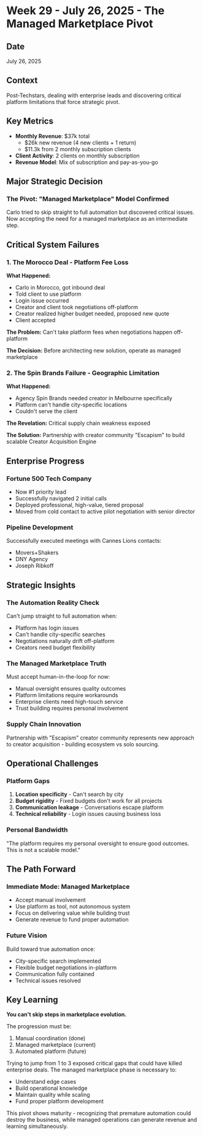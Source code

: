 # Week 29 - July 26, 2025 - The Managed Marketplace Pivot

## Date
July 26, 2025

## Context
Post-Techstars, dealing with enterprise leads and discovering critical platform limitations that force strategic pivot.

## Key Metrics
- **Monthly Revenue**: $37k total
  - $26k new revenue (4 new clients + 1 return)
  - $11.3k from 2 monthly subscription clients
- **Client Activity**: 2 clients on monthly subscription
- **Revenue Model**: Mix of subscription and pay-as-you-go

## Major Strategic Decision

### The Pivot: "Managed Marketplace" Model Confirmed
Carlo tried to skip straight to full automation but discovered critical issues. Now accepting the need for a managed marketplace as an intermediate step.

## Critical System Failures

### 1. The Morocco Deal - Platform Fee Loss
**What Happened:**
- Carlo in Morocco, got inbound deal
- Told client to use platform
- Login issue occurred
- Creator and client took negotiations off-platform
- Creator realized higher budget needed, proposed new quote
- Client accepted

**The Problem:** Can't take platform fees when negotiations happen off-platform

**The Decision:** Before architecting new solution, operate as managed marketplace

### 2. The Spin Brands Failure - Geographic Limitation
**What Happened:**
- Agency Spin Brands needed creator in Melbourne specifically
- Platform can't handle city-specific locations
- Couldn't serve the client

**The Revelation:** Critical supply chain weakness exposed

**The Solution:** Partnership with creator community "Escapism" to build scalable Creator Acquisition Engine

## Enterprise Progress

### Fortune 500 Tech Company
- Now #1 priority lead
- Successfully navigated 2 initial calls
- Deployed professional, high-value, tiered proposal
- Moved from cold contact to active pilot negotiation with senior director

### Pipeline Development
Successfully executed meetings with Cannes Lions contacts:
- Movers+Shakers
- DNY Agency  
- Joseph Ribkoff

## Strategic Insights

### The Automation Reality Check
Can't jump straight to full automation when:
- Platform has login issues
- Can't handle city-specific searches
- Negotiations naturally drift off-platform
- Creators need budget flexibility

### The Managed Marketplace Truth
Must accept human-in-the-loop for now:
- Manual oversight ensures quality outcomes
- Platform limitations require workarounds
- Enterprise clients need high-touch service
- Trust building requires personal involvement

### Supply Chain Innovation
Partnership with "Escapism" creator community represents new approach to creator acquisition - building ecosystem vs solo sourcing.

## Operational Challenges

### Platform Gaps
1. **Location specificity** - Can't search by city
2. **Budget rigidity** - Fixed budgets don't work for all projects
3. **Communication leakage** - Conversations escape platform
4. **Technical reliability** - Login issues causing business loss

### Personal Bandwidth
"The platform requires my personal oversight to ensure good outcomes. This is not a scalable model."

## The Path Forward

### Immediate Mode: Managed Marketplace
- Accept manual involvement
- Use platform as tool, not autonomous system
- Focus on delivering value while building trust
- Generate revenue to fund proper automation

### Future Vision
Build toward true automation once:
- City-specific search implemented
- Flexible budget negotiations in-platform
- Communication fully contained
- Technical issues resolved

## Key Learning

**You can't skip steps in marketplace evolution.**

The progression must be:
1. Manual coordination (done)
2. Managed marketplace (current)
3. Automated platform (future)

Trying to jump from 1 to 3 exposed critical gaps that could have killed enterprise deals. The managed marketplace phase is necessary to:
- Understand edge cases
- Build operational knowledge
- Maintain quality while scaling
- Fund proper platform development

This pivot shows maturity - recognizing that premature automation could destroy the business, while managed operations can generate revenue and learning simultaneously.